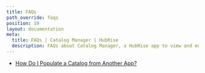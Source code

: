 ```yaml
---
title: FAQs
path_override: faqs
position: 19
layout: documentation
meta:
  title: FAQs | Catalog Manager | HubRise
  description: FAQs about Catalog Manager, a HubRise app to view and edit your HubRise catalogs and synchronise them with your EPOS and other systems.
---
```


- [How Do I Populate a Catalog from Another App?](/apps/catalog-manager/faqs/populate-catalog-from-another-app)

